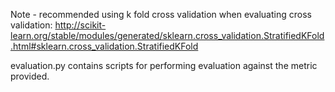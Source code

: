 Note - recommended using k fold cross validation when evaluating cross validation: http://scikit-learn.org/stable/modules/generated/sklearn.cross_validation.StratifiedKFold.html#sklearn.cross_validation.StratifiedKFold

evaluation.py contains scripts for performing evaluation against the metric provided.

